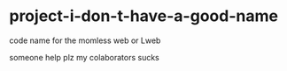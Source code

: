 # project-i-don-t-have-a-good-name
code name for the momless web or Lweb

someone help plz 
my colaborators sucks
